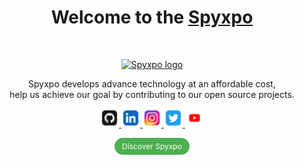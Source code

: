 <h1 align="center">Welcome to the <a href="https://www.spyxpo.com/">Spyxpo</a></h1><br>

<p align="center">
  <a href="https://www.spyxpo.com/">
    <img src="https://storage.spyxpo.com/assets/images/logo_rounded_square.png" alt="Spyxpo logo" width="150" height="150">
  </a>
</p>

<p align="center">
 Spyxpo develops advance technology at an affordable cost,
 <br>help us achieve our goal by contributing to our open source projects.
</p>

<p align="center">
  <a href="https://github.com/spyxpo" target="_blank">
    <img src="https://github.com/Spyxpo/.github/blob/stable/profile/images/logos/github.png?raw=true" height="30px">
  </a>
  <a href="https://www.linkedin.com/company/spyxpo/" target="_blank">
    <img src="https://github.com/Spyxpo/.github/blob/stable/profile/images/logos/linkedin.png?raw=true" height="30px">
  </a>
  <a href="https://www.instagram.com/spyxpo" target="_blank">
    <img src="https://github.com/Spyxpo/.github/blob/stable/profile/images/logos/ig.png?raw=true" height="30px">
  </a>
  <a href="https://www.twitter.com/spyxpo" target="_blank">
    <img src="https://github.com/Spyxpo/.github/blob/stable/profile/images/logos/twitter.png?raw=true" height="30px">
  </a>
  <a href="https://www.youtube.com/@spyxpo" target="_blank">
    <img src="https://github.com/Spyxpo/.github/blob/stable/profile/images/logos/youtube.png?raw=true" height="30px">
  </a>
</p>

<p align="center">
  <a href="https://www.spyxpo.com/" style="background-color:#4CAF50;color:white;padding:6px 12px;text-align:center;text-decoration:none;display:inline-block;font-size:12px;border-radius:18px;transition:background-color 0.3s;">
    Discover Spyxpo
  </a>
</p>

#